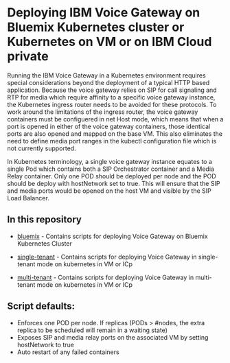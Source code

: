 # Deploying IBM Voice Gateway on Bluemix Kubernetes cluster or Kubernetes on VM or on IBM Cloud private
Running the IBM Voice Gateway in a Kubernetes environment requires special considerations beyond the deployment of a typical HTTP based application. Because the voice gateway relies on SIP for call signaling and RTP for media which require affinity to a specific voice gateway instance, the Kubernetes ingress router needs to be avoided for these protocols. To work around the limitations of the ingress router, the voice gateway containers must be configuered in net Host mode, which means that when a port is opened in either of the voice gateway containers, those identical ports are also opened and mapped on the base VM. This also eliminates the need to define media port ranges in the kubectl configuration file which is not currently supported.

In Kubernetes terminology, a single voice gateway instance equates to a single Pod which contains both a SIP Orchestrator container and a Media Relay container. Only one POD should be deployed per node and the POD should be deploy with hostNetwork set to true. This will ensure that the SIP and media ports would be opened on the host VM and visible by the SIP Load Balancer.  

## In this repository

* [bluemix](https://github.com/WASdev/sample.voice.gateway/tree/master/kubernetes/bluemix) - Contains scripts for deploying Voice Gateway on Bluemix Kubernetes Cluster

* [single-tenant](https://github.com/WASdev/sample.voice.gateway/tree/master/kubernetes/single-tenant) - Contains scripts for deploying Voice Gateway in single-tenant mode on kubernetes in VM or ICp

* [multi-tenant](https://github.com/WASdev/sample.voice.gateway/tree/master/kubernetes/multi-tenant) - Contains scripts for deploying Voice Gateway in multi-tenant mode on kubernetes in VM or ICp


## Script defaults:

* Enforces one POD per node. If replicas (PODs > #nodes, the extra replica to be scheduled will remain in a waiting state)
* Exposes SIP and media relay ports on the associated VM by setting hostNetwork to true
* Auto restart of any failed containers
